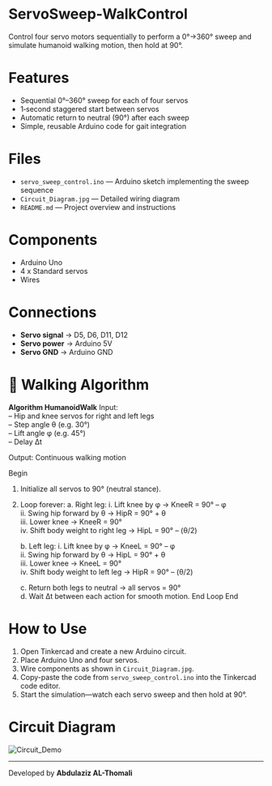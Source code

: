 # ServoSweep-WalkControl

Control four servo motors sequentially to perform a 0°→360° sweep and simulate humanoid walking motion, then hold at 90°.

# Features

- Sequential 0°–360° sweep for each of four servos  
- 1‑second staggered start between servos  
- Automatic return to neutral (90°) after each sweep  
- Simple, reusable Arduino code for gait integration

# Files

- `servo_sweep_control.ino` — Arduino sketch implementing the sweep sequence  
- `Circuit_Diagram.jpg` — Detailed wiring diagram  
- `README.md` — Project overview and instructions

# Components

- Arduino Uno  
- 4 x Standard servos  
- Wires

# Connections
- **Servo signal** → D5, D6, D11, D12  
- **Servo power** → Arduino 5V  
- **Servo GND** → Arduino GND

# 🤖 Walking Algorithm


**Algorithm HumanoidWalk**
Input:  
  – Hip and knee servos for right and left legs  
  – Step angle θ (e.g. 30°)  
  – Lift angle φ (e.g. 45°)  
  – Delay Δt  

Output: Continuous walking motion

Begin
  1. Initialize all servos to 90° (neutral stance).
  
  2. Loop forever:
     a. Right leg:
        i.  Lift knee by φ → KneeR = 90° – φ  
        ii. Swing hip forward by θ → HipR = 90° + θ  
        iii. Lower knee → KneeR = 90°  
        iv. Shift body weight to right leg → HipL = 90° – (θ/2)
  
     b. Left leg:
        i.  Lift knee by φ → KneeL = 90° – φ  
        ii. Swing hip forward by θ → HipL = 90° + θ  
        iii. Lower knee → KneeL = 90°  
        iv. Shift body weight to left leg → HipR = 90° – (θ/2)
  
     c. Return both legs to neutral → all servos = 90°  
     d. Wait Δt between each action for smooth motion.
  End Loop
End

# How to Use

1. Open Tinkercad and create a new Arduino circuit.  
2. Place Arduino Uno and four servos.  
3. Wire components as shown in `Circuit_Diagram.jpg`.  
4. Copy-paste the code from `servo_sweep_control.ino` into the Tinkercad code editor.  
5. Start the simulation—watch each servo sweep and then hold at 90°.

# Circuit Diagram 

![Circuit_Demo](https://github.com/user-attachments/assets/4724e47e-fce3-4de6-b3ca-7c5f90240b69)

<hr>

Developed by **Abdulaziz AL-Thomali**



